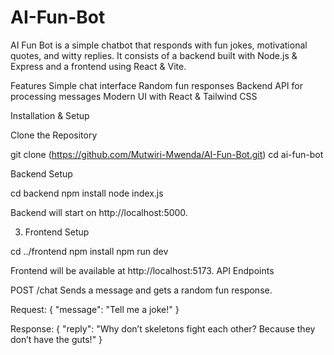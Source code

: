 # AI-Fun-Bot
AI Fun Bot is a simple chatbot that responds with fun jokes, motivational quotes, and witty replies. It consists of a backend built with Node.js &amp; Express and a frontend using React &amp; Vite.

Features
Simple chat interface
Random fun responses
Backend API for processing messages
Modern UI with React & Tailwind CSS

Installation & Setup

Clone the Repository

git clone (https://github.com/Mutwiri-Mwenda/AI-Fun-Bot.git)
cd ai-fun-bot

Backend Setup

cd backend
npm install
node index.js

Backend will start on http://localhost:5000.

3. Frontend Setup

cd ../frontend
npm install
npm run dev

Frontend will be available at http://localhost:5173.
API Endpoints

POST /chat Sends a message and gets a random fun response.

Request:
{ "message": "Tell me a joke!" }

Response:
{ "reply": "Why don’t skeletons fight each other? Because they don’t have the guts!" }
